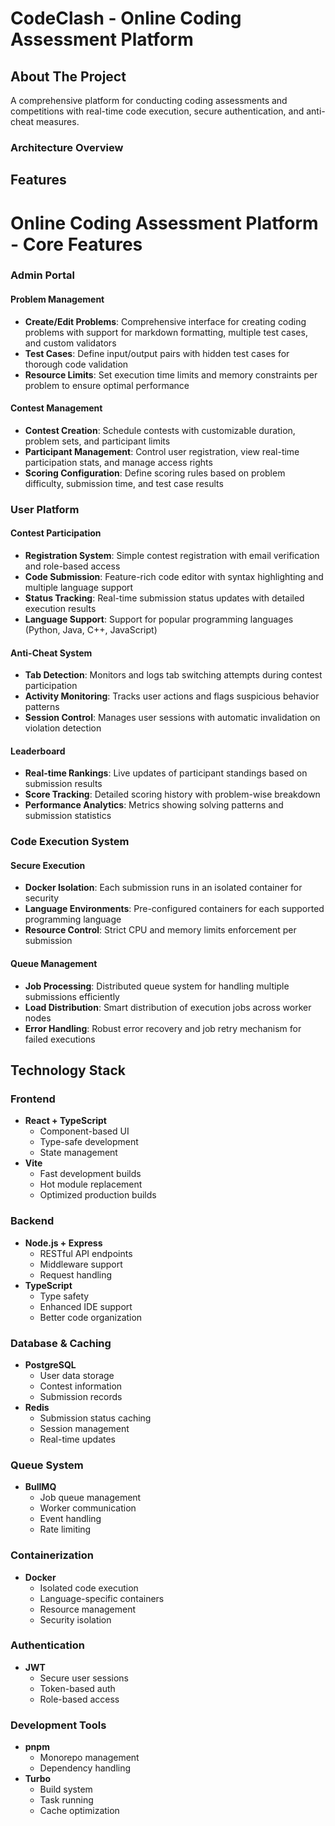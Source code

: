 # CodeClash - Online Coding Assessment Platform

## About The Project
A comprehensive platform for conducting coding assessments and competitions with real-time code execution, secure authentication, and anti-cheat measures.

### Architecture Overview


## Features

# Online Coding Assessment Platform - Core Features

### Admin Portal

#### Problem Management
- **Create/Edit Problems**: Comprehensive interface for creating coding problems with support for markdown formatting, multiple test cases, and custom validators
- **Test Cases**: Define input/output pairs with hidden test cases for thorough code validation
- **Resource Limits**: Set execution time limits and memory constraints per problem to ensure optimal performance

#### Contest Management
- **Contest Creation**: Schedule contests with customizable duration, problem sets, and participant limits
- **Participant Management**: Control user registration, view real-time participation stats, and manage access rights
- **Scoring Configuration**: Define scoring rules based on problem difficulty, submission time, and test case results

### User Platform

#### Contest Participation
- **Registration System**: Simple contest registration with email verification and role-based access
- **Code Submission**: Feature-rich code editor with syntax highlighting and multiple language support
- **Status Tracking**: Real-time submission status updates with detailed execution results
- **Language Support**: Support for popular programming languages (Python, Java, C++, JavaScript)

#### Anti-Cheat System
- **Tab Detection**: Monitors and logs tab switching attempts during contest participation
- **Activity Monitoring**: Tracks user actions and flags suspicious behavior patterns
- **Session Control**: Manages user sessions with automatic invalidation on violation detection

#### Leaderboard
- **Real-time Rankings**: Live updates of participant standings based on submission results
- **Score Tracking**: Detailed scoring history with problem-wise breakdown
- **Performance Analytics**: Metrics showing solving patterns and submission statistics

### Code Execution System

#### Secure Execution
- **Docker Isolation**: Each submission runs in an isolated container for security
- **Language Environments**: Pre-configured containers for each supported programming language
- **Resource Control**: Strict CPU and memory limits enforcement per submission

#### Queue Management
- **Job Processing**: Distributed queue system for handling multiple submissions efficiently
- **Load Distribution**: Smart distribution of execution jobs across worker nodes
- **Error Handling**: Robust error recovery and job retry mechanism for failed executions

## Technology Stack

### Frontend
- **React + TypeScript**
  - Component-based UI
  - Type-safe development
  - State management
- **Vite**
  - Fast development builds
  - Hot module replacement
  - Optimized production builds

### Backend
- **Node.js + Express**
  - RESTful API endpoints
  - Middleware support
  - Request handling
- **TypeScript**
  - Type safety
  - Enhanced IDE support
  - Better code organization

### Database & Caching
- **PostgreSQL**
  - User data storage
  - Contest information
  - Submission records
- **Redis**
  - Submission status caching
  - Session management
  - Real-time updates

### Queue System
- **BullMQ**
  - Job queue management
  - Worker communication
  - Event handling
  - Rate limiting

### Containerization
- **Docker**
  - Isolated code execution
  - Language-specific containers
  - Resource management
  - Security isolation

### Authentication
- **JWT**
  - Secure user sessions
  - Token-based auth
  - Role-based access

### Development Tools
- **pnpm**
  - Monorepo management
  - Dependency handling
- **Turbo**
  - Build system
  - Task running
  - Cache optimization
